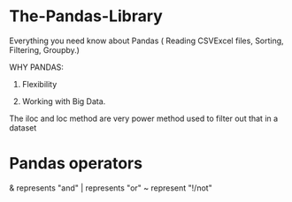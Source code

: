 # The-Pandas-Library
Everything you need know about Pandas ( Reading CSVExcel files, Sorting, Filtering, Groupby.) 

WHY PANDAS:

1. Flexibility

2. Working with Big Data.

The iloc and loc method are very power method used to filter out that in a dataset

# Pandas operators
& represents "and"
| represents "or"
~ represent  "!/not"
